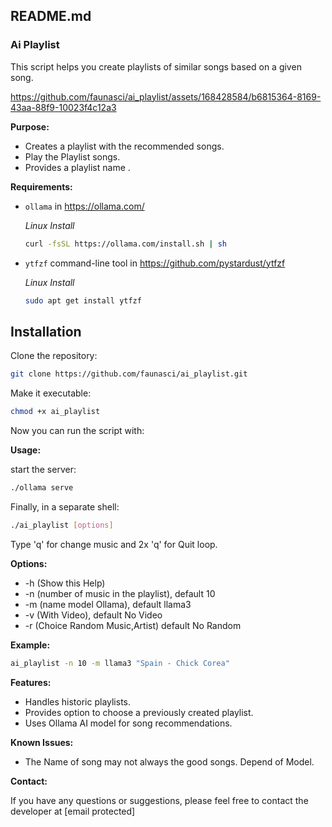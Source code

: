 ## README.md

### Ai Playlist

This script helps you create playlists of similar songs based on a given song. 

https://github.com/faunasci/ai_playlist/assets/168428584/b6815364-8169-43aa-88f9-10023f4c12a3

**Purpose:**

- Creates a playlist with the recommended songs.
- Play the Playlist songs.
- Provides a playlist name .

**Requirements:**

- `ollama` in https://ollama.com/

  	*Linux Install*

	```bash
	curl -fsSL https://ollama.com/install.sh | sh
	```
 
- `ytfzf` command-line tool in https://github.com/pystardust/ytfzf

	*Linux Install*

	```bash
 	sudo apt get install ytfzf
	```

## Installation

Clone the repository:

```bash
git clone https://github.com/faunasci/ai_playlist.git
```

Make it executable:

```bash
chmod +x ai_playlist
```

Now you can run the script with:

**Usage:** 

start the server:

```bash
./ollama serve
```
Finally, in a separate shell:

```bash
./ai_playlist [options]
```
Type 'q' for change music and 2x 'q' for Quit loop.

**Options:**

- -h  (Show this Help)
- -n  (number of music in the playlist), default 10
- -m  (name model Ollama), default llama3
- -v  (With Video), default No Video 
- -r  (Choice Random Music,Artist) default No Random

**Example:**

```bash
ai_playlist -n 10 -m llama3 "Spain - Chick Corea"
```

**Features:**

- Handles historic playlists.
- Provides option to choose a previously created playlist.
- Uses Ollama AI model for song recommendations.

**Known Issues:**

- The Name of song may not always the good songs. Depend of Model.

**Contact:**

If you have any questions or suggestions, please feel free to contact the developer at [email protected]

